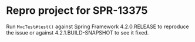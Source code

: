 # Repro project for SPR-13375

Run `MvcTest#test()` against Spring Framework 4.2.0.RELEASE to reproduce the issue
or against 4.2.1.BUILD-SNAPSHOT to see it fixed.


